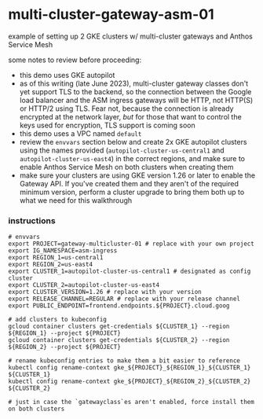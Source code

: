 # multi-cluster-gateway-asm-01
example of setting up 2 GKE clusters w/ multi-cluster gateways and Anthos Service Mesh

some notes to review before proceeding:
- this demo uses GKE autopilot
- as of this writing (late June 2023), multi-cluster gateway classes don't yet support TLS to the backend, so the connection between the Google load balancer and the ASM ingress gateways will be HTTP, not HTTP(S) or HTTP/2 using TLS. Fear not, because the connection is already encrypted at the network layer, *but* for those that want to control the keys used for encryption, TLS support is coming soon
- this demo uses a VPC named `default`
- review the `envvars` section below and create 2x GKE autopilot clusters using the names provided (`autopilot-cluster-us-central1` and `autopilot-cluster-us-east4`) in the correct regions, and make sure to enable Anthos Service Mesh on both clusters when creating them 
- make sure your clusters are using GKE version 1.26 or later to enable the Gateway API. If you've created them and they aren't of the required minimum version, perform a cluster upgrade to bring them both up to what we need for this walkthrough

### instructions

```
# envvars
export PROJECT=gateway-multicluster-01 # replace with your own project
export IG_NAMESPACE=asm-ingress
export REGION_1=us-central1
export REGION_2=us-east4
export CLUSTER_1=autopilot-cluster-us-central1 # designated as config cluster
export CLUSTER_2=autopilot-cluster-us-east4
export CLUSTER_VERSION=1.26 # replace with your version
export RELEASE_CHANNEL=REGULAR # replace with your release channel
export PUBLIC_ENDPOINT=frontend.endpoints.${PROJECT}.cloud.goog

# add clusters to kubeconfig
gcloud container clusters get-credentials ${CLUSTER_1} --region ${REGION_1} --project ${PROJECT}
gcloud container clusters get-credentials ${CLUSTER_2} --region ${REGION_2} --project ${PROJECT}

# rename kubeconfig entries to make them a bit easier to reference
kubectl config rename-context gke_${PROJECT}_${REGION_1}_${CLUSTER_1} ${CLUSTER_1}
kubectl config rename-context gke_${PROJECT}_${REGION_2}_${CLUSTER_2} ${CLUSTER_2}

# just in case the `gatewayclass`es aren't enabled, force install them on both clusters

```